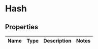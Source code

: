 

# Hash


## Properties

| Name | Type | Description | Notes |
|------------ | ------------- | ------------- | -------------|



